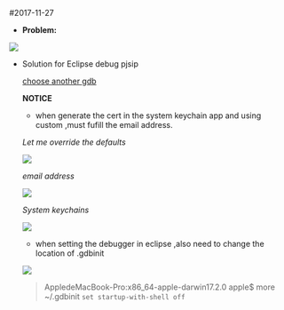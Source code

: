 

#2017-11-27


- **Problem:**

![][gdb-eclipse-problem]


- Solution for Eclipse debug pjsip


   [choose another gdb](http://wiki.eclipse.org/CDT/User/FAQ#How_can_I_choose_another_debugger_integration_for_CDT.3F)
   
   
   **NOTICE**
   
   - when generate the cert in the system keychain app and using custom ,must fufill the email address.


	*Let me override the defaults*
	
   ![][gdb-cert-1]
   
   *email address*
   
   ![][gdb-cert-2]
   
   *System keychains*
   
   ![][gdb-cert-3]
   

   
   
   - when setting the debugger in eclipse ,also need to change the location of .gdbinit

	![][gdb-init]
   
   
   >AppledeMacBook-Pro:x86_64-apple-darwin17.2.0 apple$ more ~/.gdbinit
   `
set startup-with-shell off
`
   
   
   
 [gdb-eclipse-problem]: ./images/gdb-problem.png
 [gdb-cert-1]: ./images/gdb-cert-1.png
 [gdb-cert-2]: ./images/gdb-cert-2.png
 [gdb-cert-3]: ./images/gdb-cert-3.png
 [gdb-init]: ./images/gdb_init.png